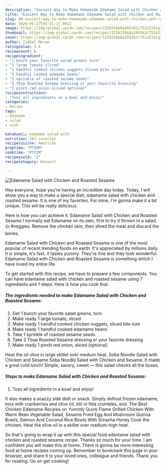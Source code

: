 ```yaml
---
description: "Easiest Way to Make Homemade Edamame Salad with Chicken and Roasted Sesame"
title: "Easiest Way to Make Homemade Edamame Salad with Chicken and Roasted Sesame"
slug: 86-easiest-way-to-make-homemade-edamame-salad-with-chicken-and-roasted-sesame
date: 2020-05-27T04:51:17.892Z
image: https://img-global.cpcdn.com/recipes/12583fb68a205363/751x532cq70/edamame-salad-with-chicken-and-roasted-sesame-recipe-main-photo.jpg
thumbnail: https://img-global.cpcdn.com/recipes/12583fb68a205363/751x532cq70/edamame-salad-with-chicken-and-roasted-sesame-recipe-main-photo.jpg
cover: https://img-global.cpcdn.com/recipes/12583fb68a205363/751x532cq70/edamame-salad-with-chicken-and-roasted-sesame-recipe-main-photo.jpg
author: Isabel Moran
ratingvalue: 3.4
reviewcount: 6
recipeingredient:
- "1 bunch your favorite salad greens torn"
- "1 large tomato sliced"
- "1 handful cooked chicken nuggets sliced bite size"
- "1 handful cooked edamame beans"
- "1 sprinkle of roasted sesame seeds"
- "2 Tbsp Roasted Sesame dressing or your favorite dressing"
- "1 pinch red onion sliced optional"
recipeinstructions:
- "Toss all ingredients in a bowl and enjoy!"
categories:
- Recipe
tags:
- edamame
- salad
- with

katakunci: edamame salad with 
nutrition: 163 calories
recipecuisine: American
preptime: "PT34M"
cooktime: "PT33M"
recipeyield: "2"
recipecategory: Dessert

---
```



![Edamame Salad with Chicken and Roasted Sesame](https://img-global.cpcdn.com/recipes/12583fb68a205363/751x532cq70/edamame-salad-with-chicken-and-roasted-sesame-recipe-main-photo.jpg)

Hey everyone, hope you're having an incredible day today. Today, I will show you a way to make a special dish, edamame salad with chicken and roasted sesame. It is one of my favorites. For mine, I'm gonna make it a bit unique. This will be really delicious.

Here is how you can achieve it. Edamame Salad with Chicken and Roasted Sesame I normally eat Edamame on its own, first to try it thrown in a salad. 👍 #veggies. Remove the chicken skin, then shred the meat and discard the bones.

Edamame Salad with Chicken and Roasted Sesame is one of the most popular of recent trending foods on earth. It's appreciated by millions daily. It is simple, it's fast, it tastes yummy. They're fine and they look wonderful. Edamame Salad with Chicken and Roasted Sesame is something which I have loved my entire life.


To get started with this recipe, we have to prepare a few components. You can have edamame salad with chicken and roasted sesame using 7 ingredients and 1 steps. Here is how you cook that.

<!--inarticleads1-->

##### The ingredients needed to make Edamame Salad with Chicken and Roasted Sesame:

1. Get 1 bunch your favorite salad greens, torn
1. Make ready 1 large tomato, sliced
1. Make ready 1 handful cooked chicken nuggets, sliced bite size
1. Make ready 1 handful cooked edamame beans
1. Take 1 sprinkle of roasted sesame seeds
1. Take 2 Tbsp Roasted Sesame dressing or your favorite dressing
1. Make ready 1 pinch red onion, sliced (optional)


Heat the oil olive in large skillet over medium heat. Soba Noodle Salad with Chicken and Sesame Soba Noodle Salad with Chicken and Sesame. It made a great cold lunch! Simple, savory, sweet — this salad checks all the boxes. 

<!--inarticleads2-->

##### Steps to make Edamame Salad with Chicken and Roasted Sesame:

1. Toss all ingredients in a bowl and enjoy!


It also makes a snazzy side dish or snack. Simply defrost frozen edamame, toss with cranberries and olive oil, stir in feta crumbles, and. The Best Chicken Edamame Recipes on Yummly Quick Flame Grilled Chicken With Warm Bean Vegetable Salad, Sesame Fried Egg And Mushroom Quinoa Bowls, Salmon And Coconut Rice Bowls With Sriracha Honey Cook the chicken. Heat the olive oil in a skillet over medium-high heat. 

So that's going to wrap it up with this special food edamame salad with chicken and roasted sesame recipe. Thanks so much for your time. I am confident you will make this at home. There is gonna be more interesting food at home recipes coming up. Remember to bookmark this page in your browser, and share it to your loved ones, colleague and friends. Thank you for reading. Go on get cooking!
